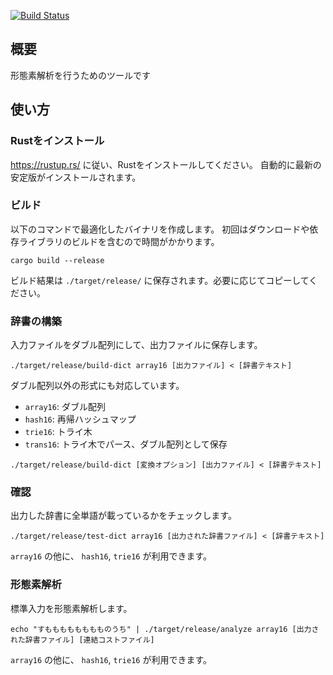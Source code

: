 [![Build Status](https://travis-ci.org/travis-ci/travis-web.svg?branch=master)](https://travis-ci.org/travis-ci/travis-web)

## 概要

形態素解析を行うためのツールです

## 使い方

### Rustをインストール

https://rustup.rs/ に従い、Rustをインストールしてください。
自動的に最新の安定版がインストールされます。

### ビルド

以下のコマンドで最適化したバイナリを作成します。
初回はダウンロードや依存ライブラリのビルドを含むので時間がかかります。

```
cargo build --release
```

ビルド結果は `./target/release/` に保存されます。必要に応じてコピーしてください。

### 辞書の構築

入力ファイルをダブル配列にして、出力ファイルに保存します。

```
./target/release/build-dict array16 [出力ファイル] < [辞書テキスト]
```

ダブル配列以外の形式にも対応しています。

- `array16`: ダブル配列
- `hash16`: 再帰ハッシュマップ
- `trie16`: トライ木
- `trans16`: トライ木でパース、ダブル配列として保存

```
./target/release/build-dict [変換オプション] [出力ファイル] < [辞書テキスト]
```

### 確認

出力した辞書に全単語が載っているかをチェックします。

```
./target/release/test-dict array16 [出力された辞書ファイル] < [辞書テキスト]
```

`array16` の他に、 `hash16`, `trie16` が利用できます。

### 形態素解析

標準入力を形態素解析します。

```
echo "すもももももももものうち" | ./target/release/analyze array16 [出力された辞書ファイル] [連結コストファイル]
```

`array16` の他に、 `hash16`, `trie16` が利用できます。

